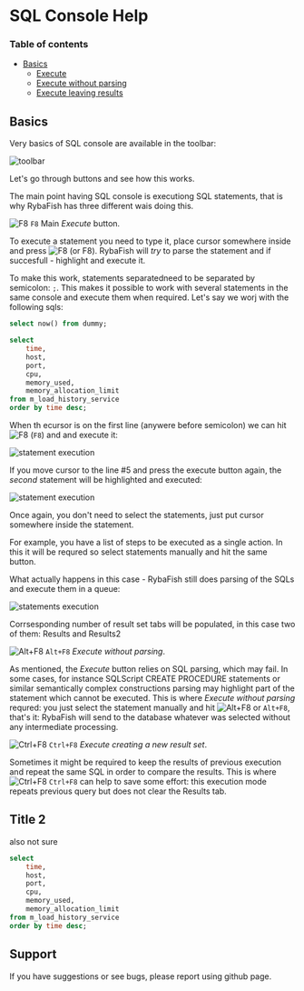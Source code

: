 # SQL Console Help

### Table of contents
* [Basics](#basics)
    * [Execute](#execute)
    * [Execute without parsing](#executenoparsing)
    * [Execute leaving results](#executeresults)


## Basics<a name="basics"></a>
Very basics of SQL console are available in the toolbar:

![toolbar](https://www.rybafish.net/img/sql_01_toolbar.png)

Let's go through buttons and see how this works. 

The main point having SQL console is executiong SQL statements, that is why RybaFish has three different wais doing this.

![F8](https://www.rybafish.net/img/F8_icon.png) `F8` Main *Execute* button.<a name="execute"></a>

To execute a statement you need to type it, place cursor somewhere inside and press ![F8](https://www.rybafish.net/img/F8_icon.png) (or F8). RybaFish will _try_ to parse the statement and if succesfull - highlight and execute it.

To make this work, statements separatedneed to be separated by semicolon: `;`. This makes it possible to work with several statements in the same console and execute them when required. Let's say we worj with the following sqls:
```sql
select now() from dummy;

select 
    time, 
    host, 
    port,
    cpu, 
    memory_used,
    memory_allocation_limit
from m_load_history_service
order by time desc;
```
When th ecursor is on the first line (anywere before semicolon) we can hit ![F8](https://www.rybafish.net/img/F8_icon.png) (`F8`) and and execute it:

![statement execution](https://www.rybafish.net/img/sql_03_statement.png)

If you move cursor to the line #5 and press the execute button again, the _second_ statement will be highlighted and executed:

![statement execution](https://www.rybafish.net/img/sql_02_statement.png)

Once again, you don't need to select the statements, just put cursor somewhere inside the statement.

For example, you have a list of steps to be executed as a single action. In this it will be requred so select statements manually and hit the same button.

What actually happens in this case - RybaFish still does parsing of the SQLs and execute them in a queue:

![statements execution](https://www.rybafish.net/img/sql_04_statements.png)

Corrsesponding number of result set tabs will be populated, in this case two of them: Results and Results2

![Alt+F8](https://www.rybafish.net/img/F8alt_icon.png) `Alt+F8` *Execute without parsing*.<a name="executenoparsing"></a>

As mentioned, the *Execute* button relies on SQL parsing, which may fail. In some cases, for instance SQLScript CREATE PROCEDURE statements or similar semantically complex constructions parsing may highlight part of the statement which cannot be executed. This is where *Execute without parsing* requred: you just select the statement manually and hit ![Alt+F8](https://www.rybafish.net/img/F8alt_icon.png) or `Alt+F8`, that's it: RybaFish will send to the database whatever was selected without any intermediate processing.

![Ctrl+F8](https://www.rybafish.net/img/F8ctrl_icon.png) `Ctrl+F8` *Execute creating a new result set*.<a name="executeresults"></a>

Sometimes it might be required to keep the results of previous execution and repeat the same SQL in order to compare the results. This is where ![Ctrl+F8](https://www.rybafish.net/img/F8ctrl_icon.png) `Ctrl+F8` can help to save some effort: this execution mode repeats previous query but does not clear the Results tab.


## Title 2
also not sure

```sql
select 
    time, 
    host, 
    port,
    cpu, 
    memory_used,
    memory_allocation_limit
from m_load_history_service
order by time desc;
```

## Support
If you have suggestions or see bugs, please report using github page.
